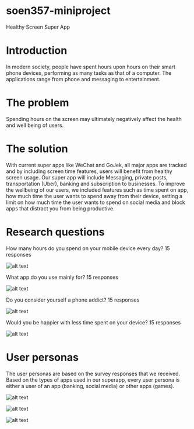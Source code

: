 # soen357-miniproject
Healthy Screen Super App



# Introduction

In modern society, people have spent hours upon hours on their smart phone devices, performing as many tasks as that of a computer. The applications range from phone and messaging to entertainment. 



# The problem

Spending hours on the screen may ultimately negatively affect the health and well being of users. 



# The solution 
With current super apps like WeChat and GoJek, all major apps are tracked and by including screen time features, users will benefit from healthy screen usage. Our super app will include
Messaging, private posts, transportation (Uber), banking and subscription to businesses. To improve the wellbeing of our users, we included features such as time spent on app, how much time the user wants to spend away from their device, setting a limit on how much time the user wants to spend on social media and block apps that distract you from being productive.




# Research questions

How many hours do you spend on your mobile device every day?
15 responses

 ![alt text](https://github.com/yordanevro/soen357-miniproject/blob/main/images/bargraph.png?raw=true)



What app do you use mainly for? 
15 responses


 ![alt text](https://github.com/yordanevro/soen357-miniproject/blob/main/images/appusage.png?raw=true)



Do you consider yourself a phone addict?
15 responses

 ![alt text](https://github.com/yordanevro/soen357-miniproject/blob/main/images/phoneaddict.png?raw=true)
 


Would you be happier with less time spent on your device?
15 responses

 ![alt text](https://github.com/yordanevro/soen357-miniproject/blob/main/images/lesstime.png?raw=true)

 



# User personas

The user personas are based on the survey responses that we received. Based on the types of apps used in our superapp, every user persona is either a user of an app (banking, social media) or other apps (games).

 ![alt text](https://github.com/yordanevro/soen357-miniproject/blob/main/images/jamespersona.png?raw=true)
 
 ![alt text](https://github.com/yordanevro/soen357-miniproject/blob/main/images/clairepersona.png?raw=true)
  
 ![alt text](https://github.com/yordanevro/soen357-miniproject/blob/main/images/timpersona.png?raw=true)
 

 

